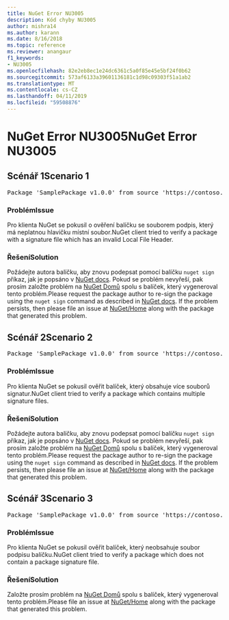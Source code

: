 ```yaml
---
title: NuGet Error NU3005
description: Kód chyby NU3005
author: mishra14
ms.author: karann
ms.date: 8/16/2018
ms.topic: reference
ms.reviewer: anangaur
f1_keywords:
- NU3005
ms.openlocfilehash: 82e2eb8ec1e24dc6361c5a0f85e45e5bf24f0b62
ms.sourcegitcommit: 573af6133a39601136181c1d98c09303f51a1ab2
ms.translationtype: MT
ms.contentlocale: cs-CZ
ms.lasthandoff: 04/11/2019
ms.locfileid: "59508876"
---
```

# <a name="nuget-error-nu3005"></a><span data-ttu-id="70b11-103">NuGet Error NU3005</span><span class="sxs-lookup"><span data-stu-id="70b11-103">NuGet Error NU3005</span></span>

## <a name="scenario-1"></a><span data-ttu-id="70b11-104">Scénář 1</span><span class="sxs-lookup"><span data-stu-id="70b11-104">Scenario 1</span></span>

<pre>Package 'SamplePackage v1.0.0' from source 'https://contoso.com/index.json': The package contains an invalid package signature file.</pre>

### <a name="issue"></a><span data-ttu-id="70b11-105">Problém</span><span class="sxs-lookup"><span data-stu-id="70b11-105">Issue</span></span>

<span data-ttu-id="70b11-106">Pro klienta NuGet se pokusil o ověření balíčku se souborem podpis, který má neplatnou hlavičku místní soubor.</span><span class="sxs-lookup"><span data-stu-id="70b11-106">NuGet client tried to verify a package with a signature file which has an invalid Local File Header.</span></span>


### <a name="solution"></a><span data-ttu-id="70b11-107">Řešení</span><span class="sxs-lookup"><span data-stu-id="70b11-107">Solution</span></span>

<span data-ttu-id="70b11-108">Požádejte autora balíčku, aby znovu podepsat pomocí balíčku `nuget sign` příkaz, jak je popsáno v [NuGet docs](https://docs.microsoft.com/en-us/nuget/create-packages/sign-a-package). Pokud se problém nevyřeší, pak prosím založte problém na [NuGet Domů](https://github.com/NuGet/Home/issues) spolu s balíček, který vygeneroval tento problém.</span><span class="sxs-lookup"><span data-stu-id="70b11-108">Please request the package author to re-sign the package using the `nuget sign` command as described in [NuGet docs](https://docs.microsoft.com/en-us/nuget/create-packages/sign-a-package). If the problem persists, then please file an issue at [NuGet/Home](https://github.com/NuGet/Home/issues) along with the package that generated this problem.</span></span>



## <a name="scenario-2"></a><span data-ttu-id="70b11-109">Scénář 2</span><span class="sxs-lookup"><span data-stu-id="70b11-109">Scenario 2</span></span>

<pre>Package 'SamplePackage v1.0.0' from source 'https://contoso.com/index.json': The package contains multiple package signature files.</pre>

### <a name="issue"></a><span data-ttu-id="70b11-110">Problém</span><span class="sxs-lookup"><span data-stu-id="70b11-110">Issue</span></span>

<span data-ttu-id="70b11-111">Pro klienta NuGet se pokusil ověřit balíček, který obsahuje více souborů signatur.</span><span class="sxs-lookup"><span data-stu-id="70b11-111">NuGet client tried to verify a package which contains multiple signature files.</span></span>


### <a name="solution"></a><span data-ttu-id="70b11-112">Řešení</span><span class="sxs-lookup"><span data-stu-id="70b11-112">Solution</span></span>

<span data-ttu-id="70b11-113">Požádejte autora balíčku, aby znovu podepsat pomocí balíčku `nuget sign` příkaz, jak je popsáno v [NuGet docs](https://docs.microsoft.com/en-us/nuget/create-packages/sign-a-package). Pokud se problém nevyřeší, pak prosím založte problém na [NuGet Domů](https://github.com/NuGet/Home/issues) spolu s balíček, který vygeneroval tento problém.</span><span class="sxs-lookup"><span data-stu-id="70b11-113">Please request the package author to re-sign the package using the `nuget sign` command as described in [NuGet docs](https://docs.microsoft.com/en-us/nuget/create-packages/sign-a-package). If the problem persists, then please file an issue at [NuGet/Home](https://github.com/NuGet/Home/issues) along with the package that generated this problem.</span></span>



## <a name="scenario-3"></a><span data-ttu-id="70b11-114">Scénář 3</span><span class="sxs-lookup"><span data-stu-id="70b11-114">Scenario 3</span></span>

<pre>Package 'SamplePackage v1.0.0' from source 'https://contoso.com/index.json': The package does not contain a valid package signature file.</pre>

### <a name="issue"></a><span data-ttu-id="70b11-115">Problém</span><span class="sxs-lookup"><span data-stu-id="70b11-115">Issue</span></span>

<span data-ttu-id="70b11-116">Pro klienta NuGet se pokusil ověřit balíček, který neobsahuje soubor podpisu balíčku.</span><span class="sxs-lookup"><span data-stu-id="70b11-116">NuGet client tried to verify a package which does not contain a package signature file.</span></span>


### <a name="solution"></a><span data-ttu-id="70b11-117">Řešení</span><span class="sxs-lookup"><span data-stu-id="70b11-117">Solution</span></span>

<span data-ttu-id="70b11-118">Založte prosím problém na [NuGet Domů](https://github.com/NuGet/Home/issues) spolu s balíček, který vygeneroval tento problém.</span><span class="sxs-lookup"><span data-stu-id="70b11-118">Please file an issue at [NuGet/Home](https://github.com/NuGet/Home/issues) along with the package that generated this problem.</span></span>


